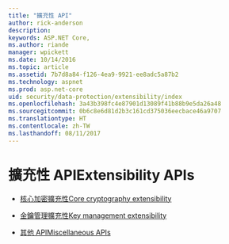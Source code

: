 ```yaml
---
title: "擴充性 API"
author: rick-anderson
description: 
keywords: ASP.NET Core,
ms.author: riande
manager: wpickett
ms.date: 10/14/2016
ms.topic: article
ms.assetid: 7b7d8a84-f126-4ea9-9921-ee8adc5a87b2
ms.technology: aspnet
ms.prod: asp.net-core
uid: security/data-protection/extensibility/index
ms.openlocfilehash: 3a43b398fc4e87901d13089f41b88b9e5da26a48
ms.sourcegitcommit: 0b6c8e6d81d2b3c161cd375036eecbace46a9707
ms.translationtype: HT
ms.contentlocale: zh-TW
ms.lasthandoff: 08/11/2017
---
```

# <a name="extensibility-apis"></a><span data-ttu-id="132db-103">擴充性 API</span><span class="sxs-lookup"><span data-stu-id="132db-103">Extensibility APIs</span></span>

* [<span data-ttu-id="132db-104">核心加密擴充性</span><span class="sxs-lookup"><span data-stu-id="132db-104">Core cryptography extensibility</span></span>](core-crypto.md)

* [<span data-ttu-id="132db-105">金鑰管理擴充性</span><span class="sxs-lookup"><span data-stu-id="132db-105">Key management extensibility</span></span>](key-management.md)

* [<span data-ttu-id="132db-106">其他 API</span><span class="sxs-lookup"><span data-stu-id="132db-106">Miscellaneous APIs</span></span>](misc-apis.md)
